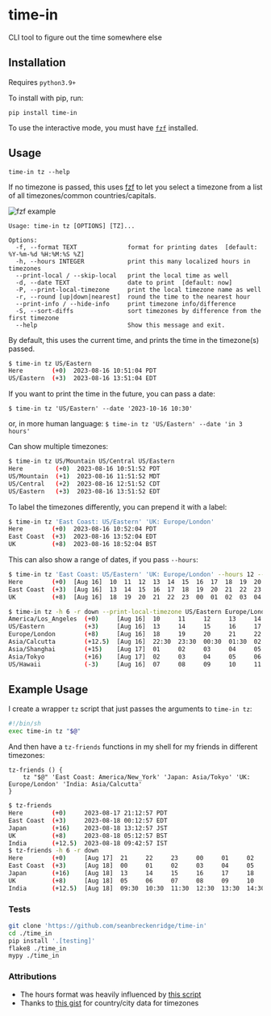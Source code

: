 # time-in

CLI tool to figure out the time somewhere else

## Installation

Requires `python3.9+`

To install with pip, run:

```
pip install time-in
```

To use the interactive mode, you must have [`fzf`](https://github.com/junegunn/fzf) installed.

## Usage

```
time-in tz --help
```

If no timezone is passed, this uses [fzf](https://github.com/junegunn/fzf) to let you select a timezone from a list of all timezones/common countries/capitals.

![fzf example](https://github.com/seanbreckenridge/time-in/blob/main/.github/fzf.png?raw=true)

```
Usage: time-in tz [OPTIONS] [TZ]...

Options:
  -f, --format TEXT              format for printing dates  [default: %Y-%m-%d %H:%M:%S %Z]
  -h, --hours INTEGER            print this many localized hours in timezones
  --print-local / --skip-local   print the local time as well
  -d, --date TEXT                date to print  [default: now]
  -P, --print-local-timezone     print the local timezone name as well
  -r, --round [up|down|nearest]  round the time to the nearest hour
  --print-info / --hide-info     print timezone info/difference
  -S, --sort-diffs               sort timezones by difference from the first timezone
  --help                         Show this message and exit.
```

By default, this uses the current time, and prints the time in the timezone(s) passed.

```bash
$ time-in tz US/Eastern
Here        (+0)  2023-08-16 10:51:04 PDT
US/Eastern  (+3)  2023-08-16 13:51:04 EDT
```

If you want to print the time in the future, you can pass a date:

`$ time-in tz 'US/Eastern' --date '2023-10-16 10:30'`

or, in more human language: `$ time-in tz 'US/Eastern' --date 'in 3 hours'`

Can show multiple timezones:

```bash
$ time-in tz US/Mountain US/Central US/Eastern
Here         (+0)  2023-08-16 10:51:52 PDT
US/Mountain  (+1)  2023-08-16 11:51:52 MDT
US/Central   (+2)  2023-08-16 12:51:52 CDT
US/Eastern   (+3)  2023-08-16 13:51:52 EDT
```

To label the timezones differently, you can prepend it with a label:

```bash
$ time-in tz 'East Coast: US/Eastern' 'UK: Europe/London'
Here        (+0)  2023-08-16 10:52:04 PDT
East Coast  (+3)  2023-08-16 13:52:04 EDT
UK          (+8)  2023-08-16 18:52:04 BST
```

This can also show a range of dates, if you pass `--hours`:

```bash
$ time-in tz 'East Coast: US/Eastern' 'UK: Europe/London' --hours 12 --round down
Here        (+0)  [Aug 16]  10  11  12  13  14  15  16  17  18  19  20  21
East Coast  (+3)  [Aug 16]  13  14  15  16  17  18  19  20  21  22  23  00
UK          (+8)  [Aug 16]  18  19  20  21  22  23  00  01  02  03  04  05
```

```bash
$ time-in tz -h 6 -r down --print-local-timezone US/Eastern Europe/London Asia/Calcutta Asia/Shanghai Asia/Tokyo US/Hawaii
America/Los_Angeles  (+0)     [Aug 16]  10     11     12     13     14     15
US/Eastern           (+3)     [Aug 16]  13     14     15     16     17     18
Europe/London        (+8)     [Aug 16]  18     19     20     21     22     23
Asia/Calcutta        (+12.5)  [Aug 16]  22:30  23:30  00:30  01:30  02:30  03:30
Asia/Shanghai        (+15)    [Aug 17]  01     02     03     04     05     06
Asia/Tokyo           (+16)    [Aug 17]  02     03     04     05     06     07
US/Hawaii            (-3)     [Aug 16]  07     08     09     10     11     12
```

## Example Usage

I create a wrapper `tz` script that just passes the arguments to `time-in tz`:

```bash
#!/bin/sh
exec time-in tz "$@"
```

And then have a `tz-friends` functions in my shell for my friends in different timezones:

```
tz-friends () {
	tz "$@" 'East Coast: America/New_York' 'Japan: Asia/Tokyo' 'UK: Europe/London' 'India: Asia/Calcutta'
}
```

```bash
$ tz-friends
Here        (+0)     2023-08-17 21:12:57 PDT
East Coast  (+3)     2023-08-18 00:12:57 EDT
Japan       (+16)    2023-08-18 13:12:57 JST
UK          (+8)     2023-08-18 05:12:57 BST
India       (+12.5)  2023-08-18 09:42:57 IST
$ tz-friends -h 6 -r down
Here        (+0)     [Aug 17]  21     22     23     00     01     02
East Coast  (+3)     [Aug 18]  00     01     02     03     04     05
Japan       (+16)    [Aug 18]  13     14     15     16     17     18
UK          (+8)     [Aug 18]  05     06     07     08     09     10
India       (+12.5)  [Aug 18]  09:30  10:30  11:30  12:30  13:30  14:30
```

### Tests

```bash
git clone 'https://github.com/seanbreckenridge/time-in'
cd ./time_in
pip install '.[testing]'
flake8 ./time_in
mypy ./time_in
```

### Attributions

- The hours format was heavily influenced by [this script](https://superuser.com/a/1397116)
- Thanks to [this gist](https://gist.github.com/mjrulesamrat/0c1f7de951d3c508fb3a20b4b0b33a98) for country/city data for timezones
